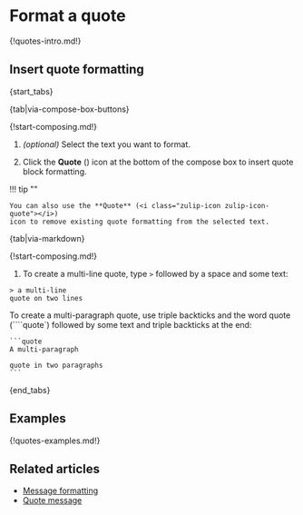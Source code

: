 # Format a quote

{!quotes-intro.md!}

## Insert quote formatting

{start_tabs}

{tab|via-compose-box-buttons}

{!start-composing.md!}

1. _(optional)_ Select the text you want to format.

1. Click the **Quote** (<i class="zulip-icon zulip-icon-quote"></i>) icon at the
   bottom of the compose box to insert quote block formatting.

!!! tip ""

    You can also use the **Quote** (<i class="zulip-icon zulip-icon-quote"></i>)
    icon to remove existing quote formatting from the selected text.

{tab|via-markdown}

{!start-composing.md!}

1. To create a multi-line quote, type `>` followed by a space and some text:
~~~
> a multi-line
quote on two lines
~~~
   To create a multi-paragraph quote, use triple backticks and the word quote
   (````quote`) followed by some text and triple backticks at the end:
~~~
```quote
A multi-paragraph

quote in two paragraphs
```
~~~

{end_tabs}

## Examples

{!quotes-examples.md!}

## Related articles

* [Message formatting](/help/format-your-message-using-markdown)
* [Quote message](/help/quote-and-reply)

